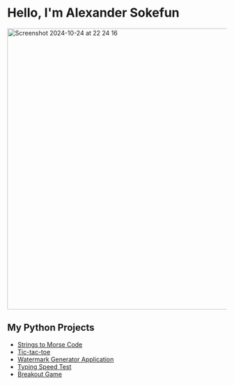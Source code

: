 <h1> Hello, I'm Alexander Sokefun </h1>

<img width="646" alt="Screenshot 2024-10-24 at 22 24 16" src="https://github.com/user-attachments/assets/7e2edf66-cf9f-45d7-b72b-96747c2d5fe1">



<h2> My Python Projects </h2>

- [Strings to Morse Code](https://github.com/alexsoks/strings-to-morse-code)
- [Tic-tac-toe](https://github.com/alexsoks/tic-tac-toe)
- [Watermark Generator Application](https://github.com/alexsoks/watermark-generator)
- [Typing Speed Test](https://github.com/alexsoks/typing-speed-test)
- [Breakout Game](https://github.com/alexsoks/breakout-game)
  

